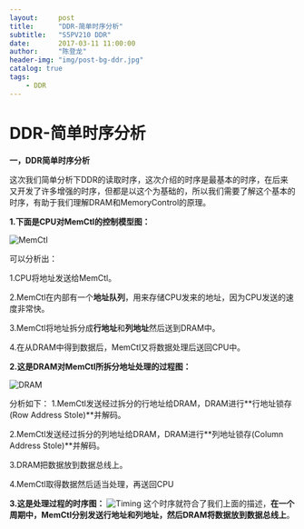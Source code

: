 ```yaml
---
layout:     post
title:      "DDR-简单时序分析"
subtitle:   "S5PV210 DDR"
date:       2017-03-11 11:00:00
author:     "陈登龙"
header-img: "img/post-bg-ddr.jpg"
catalog: true
tags:
    - DDR
---
```



# DDR-简单时序分析

**一，DDR简单时序分析**

这次我们简单分析下DDR的读取时序，这次介绍的时序是最基本的时序，在后来又开发了许多增强的时序，但都是以这个为基础的，所以我们需要了解这个基本的时序，有助于我们理解DRAM和MemoryControl的原理。


**1.下面是CPU对MemCtl的控制模型图：**

![MemCtl][1]

可以分析出：

1.CPU将地址发送给MemCtl。

2.MemCtl在内部有一个**地址队列**，用来存储CPU发来的地址，因为CPU发送的速度非常快。

3.MemCtl将地址拆分成**行地址**和**列地址**然后送到DRAM中。

4.在从DRAM中得到数据后，MemCtl又将数据处理后送回CPU中。





**2.这是DRAM对MemCtl所拆分地址处理的过程图：**

![DRAM][2]

分析如下：
1.MemCtl发送经过拆分的行地址给DRAM，DRAM进行**行地址锁存(Row Address Stole)**并解码。

2.MemCtl发送经过拆分的列地址给DRAM，DRAM进行**列地址锁存(Column Address Stole)**并解码。

3.DRAM把数据放到数据总线上。

4.MemCtl取得数据然后适当处理，再送回CPU




**3.这是处理过程的时序图：**
![Timing][3]
这个时序就符合了我们上面的描述，**在一个周期中，MemCtl分别发送行地址和列地址，然后DRAM将数据放到数据总线上**。

  [1]: https://cheng-zhi.github.io/img/DDR/post-2017-3-11-MemCtl.png
  [2]: https://cheng-zhi.github.io/img/DDR/post-2017-3-11-DRAM.png
  [3]: https://cheng-zhi.github.io/img/DDR/post-2017-3-11-DRAMTiming.png